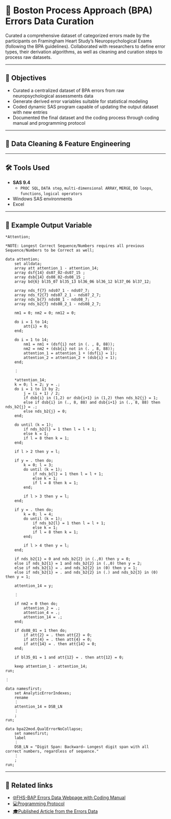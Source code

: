 # 🧠 Boston Process Approach (BPA) Errors Data Curation 

Curated a comprehensive dataset of categorized errors made by the participants on Framingham Heart Study’s Neuropsychological Exams (following the BPA guidelines).  Collaborated with researchers to define error types, their derivation algorithms, as well as cleaning and curation steps to process raw datasets.  


---

## 📌 Objectives

- Curated a centralized dataset of BPA errors from raw neuropsychological assessments data
- Generate derived error variables suitable for statistical modeling
- Coded dynamic SAS program capable of updating the output dataset with new entries
- Documented the final dataset and the coding process through coding manual and programming protocol


---
## 🔧 Data Cleaning & Feature Engineering
---

## 🛠️ Tools Used

- **SAS 9.4**
  - `PROC SQL`, `DATA step`, `multi-dimensional ARRAY`, `MERGE`, `DO loops`, `functions`, `logical operators`
- Windows SAS environments
- Excel

---

## 🔢 Example Output Variable 

```sas
*Attention;

*NOTE: Longest Correct Sequence/Numbers requires all previous Sequence/Numbers to be Correct as well;

data attention;
	set alldata;
	array att attention_1 - attention_14;
	array dsf{14} ds07_02-ds07_15 ;
	array dsb{14} ds08_02-ds08_15 ;
	array bd{6} bl35_07 bl35_13 bl36_06 bl36_12 bl37_06 bl37_12;

	array nds_f{7} nds07_1 - nds07_7;
	array nds_f2{7} nds07_2_1 - nds07_2_7;
	array nds_b{7} nds08_1 - nds08_7;
	array nds_b2{7} nds08_2_1 - nds08_2_7;

	nm1 = 0; nm2 = 0; nm12 = 0;

	do i = 1 to 14;
		att{i} = 0;
	end;

	do i = 1 to 14;
		nm1 = nm1 + (dsf{i} not in (. , 8, 88));
		nm2 = nm2 + (dsb{i} not in (. , 8, 88));
		attention_1 = attention_1 + (dsf{i} = 1);
		attention_2 = attention_2 + (dsb{i} = 1);
	end;

	⋮
 
	*attention_14;
	k = 0; l = 2; y = .;
	do i = 1 to 13 by 2;
		j = (i + 1) / 2;
		if dsb{i} in (1,2) or dsb{i+1} in (1,2) then nds_b2{j} = 1;
		else if dsb{i} in (., 8, 88) and dsb{i+1} in (., 8, 88) then nds_b2{j} = .;
		else nds_b2{j} = 0;
	end;

	do until (k = 1);
		if nds_b2{l} = 1 then l = l + 1;
		else k = 1;
		if l = 8 then k = 1;
	end;

	if l > 2 then y = l;

	if y = . then do;
		k = 0; l = 3; 
		do until (k = 1);
			if nds_b{l} = 1 then l = l + 1;
			else k = 1;
			if l = 8 then k = 1;
		end;

		if l > 3 then y = l;
	end;

	if y = . then do;
		k = 0; l = 4; 
		do until (k = 1);
			if nds_b2{l} = 1 then l = l + 1;
			else k = 1;
			if l = 8 then k = 1;
		end;

		if l > 4 then y = l;
	end;

	if nds_b2{1} = 0 and nds_b2{2} in (.,0) then y = 0;
	else if nds_b2{1} = 1 and nds_b2{2} in (.,0) then y = 2;
	else if nds_b2{1} = . and nds_b2{2} in (0) then y = 1;
	else if nds_b2{1} = . and nds_b2{2} in (.) and nds_b2{3} in (0) then y = 1;

	attention_14 = y;

	⋮ 

	if nm2 = 0 then do;
		attention_2 = .;
		attention_4 = .;
		attention_14 = .;
	end;

	if ds08_01 = 1 then do;
		if att{2} = . then att{2} = 0;
		if att{4} = . then att{4} = 0;
		if att{14} = . then att{14} = 0;
	end;

	if bl35_01 = 1 and att{12} = . then att{12} = 0;

	keep attention_1 - attention_14;
run;

⋮ 

data namesfirst;
	set AnalyticErrorIndexes;
	rename
	⋮ 
	attention_14 = DSB_LN
	⋮ 
	;
run;

data bpa22mod.QualErrorNoCollapse;
	set namesfirst;
	label
	⋮ 
	DSB_LN = "Digit Span: Backward— Longest digit span with all correct numbers, regardless of sequence."
	⋮ 
	;
run;
```
---

## 🔗 Related links

- [🌐FHS-BAP Errors Data Webpage with Coding Manual](https://fhsbap.bu.edu/docs_main/qualitative_errors_in_neuropsychological_exams)
- [💻Programming Protocol](https://www.bu.edu/fhs/share/protocols/vr_npqerror_2021_a_1468s_protocol1.pdf)
- [🎓Published Article from the Errors Data](https://doi.org/10.1093/arclin/acad067.009)
